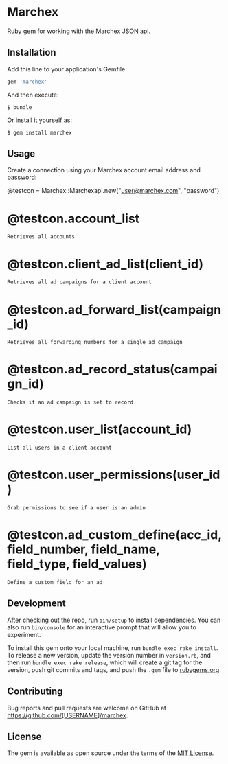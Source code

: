 # Marchex

Ruby gem for working with the Marchex JSON api.

## Installation

Add this line to your application's Gemfile:

```ruby
gem 'marchex'
```

And then execute:

    $ bundle

Or install it yourself as:

    $ gem install marchex

## Usage
Create a connection using your Marchex account email address and password:

@testcon = Marchex::Marchexapi.new("user@marchex.com", "password")

# @testcon.account_list
    Retrieves all accounts       

# @testcon.client_ad_list(client_id)
    Retrieves all ad campaigns for a client account 
      
# @testcon.ad_forward_list(campaign_id)
    Retrieves all forwarding numbers for a single ad campaign

# @testcon.ad_record_status(campaign_id)
    Checks if an ad campaign is set to record
       
# @testcon.user_list(account_id)
    List all users in a client account
      
# @testcon.user_permissions(user_id)
    Grab permissions to see if a user is an admin
      
# @testcon.ad_custom_define(acc_id,field_number, field_name, field_type, field_values)
    Define a custom field for an ad    

## Development

After checking out the repo, run `bin/setup` to install dependencies. You can also run `bin/console` for an interactive prompt that will allow you to experiment.

To install this gem onto your local machine, run `bundle exec rake install`. To release a new version, update the version number in `version.rb`, and then run `bundle exec rake release`, which will create a git tag for the version, push git commits and tags, and push the `.gem` file to [rubygems.org](https://rubygems.org).

## Contributing

Bug reports and pull requests are welcome on GitHub at https://github.com/[USERNAME]/marchex.


## License

The gem is available as open source under the terms of the [MIT License](http://opensource.org/licenses/MIT).

